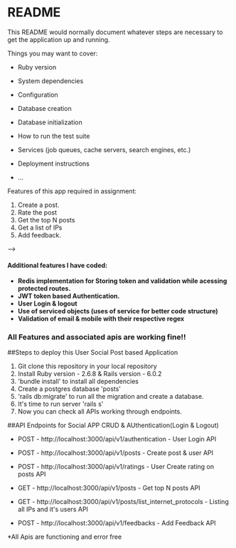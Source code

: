 # README

This README would normally document whatever steps are necessary to get the
application up and running.

Things you may want to cover:

* Ruby version

* System dependencies

* Configuration

* Database creation

* Database initialization

* How to run the test suite

* Services (job queues, cache servers, search engines, etc.)

* Deployment instructions

* ...


Features of this app required in assignment:

1. Create a post.
2. Rate the post
3. Get the top N posts
4. Get a list of IPs
5. Add feedback.

--> <h4>Additional features I have coded:</h4>
* <b> Redis implementation for Storing token and validation while acessing protected routes.</b>
* <b> JWT token based Authentication.</b>
* <b> User Login & logout </b>
* <b> Use of serviced objects (uses of service for better code structure)</b>
* <b> Validation of email & mobile with their respective regex</b>

<h3> All Features and associated apis are working fine!!</h3>


##Steps to deploy this User Social Post based Application

1. Git clone this repository in your local repository
2. Install Ruby version - 2.6.8 & Rails version - 6.0.2
3. 'bundle install' to install all dependencies
4. Create a postgres database 'posts'
5. 'rails db:migrate' to run all the migration and create a database.
6. It's time to run server 'rails s'
7. Now you can check all APIs working through endpoints.


##API Endpoints for Social APP CRUD & AUthentication(Login & Logout)


* POST - http://localhost:3000/api/v1/authentication - User Login API


* POST - http://localhost:3000/api/v1/posts - Create post & user API


* POST - http://localhost:3000/api/v1/ratings - User Create rating on posts API


* GET - http://localhost:3000/api/v1/posts - Get top N posts API


* GET - http://localhost:3000/api/v1/posts/list_internet_protocols - Listing all IPs and it's users API


* POST - http://localhost:3000/api/v1/feedbacks - Add Feedback API





*All Apis are functioning and error free
